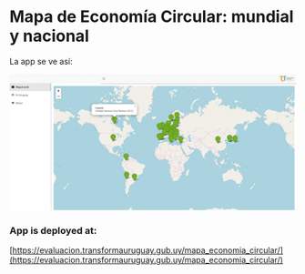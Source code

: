 # Mapa de Economía Circular: mundial y nacional

La app se ve así:

![](mapa_economia_circular.png)

### App is deployed at: 

[https://evaluacion.transformauruguay.gub.uy/mapa_economia_circular/](https://evaluacion.transformauruguay.gub.uy/mapa_economia_circular/)
